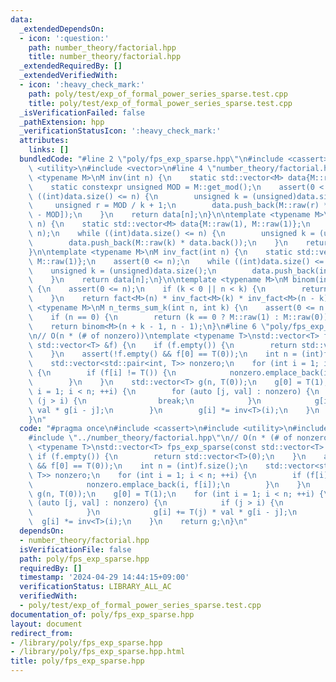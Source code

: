 ```yaml
---
data:
  _extendedDependsOn:
  - icon: ':question:'
    path: number_theory/factorial.hpp
    title: number_theory/factorial.hpp
  _extendedRequiredBy: []
  _extendedVerifiedWith:
  - icon: ':heavy_check_mark:'
    path: poly/test/exp_of_formal_power_series_sparse.test.cpp
    title: poly/test/exp_of_formal_power_series_sparse.test.cpp
  _isVerificationFailed: false
  _pathExtension: hpp
  _verificationStatusIcon: ':heavy_check_mark:'
  attributes:
    links: []
  bundledCode: "#line 2 \"poly/fps_exp_sparse.hpp\"\n#include <cassert>\n#include\
    \ <utility>\n#include <vector>\n#line 4 \"number_theory/factorial.hpp\"\n\ntemplate\
    \ <typename M>\nM inv(int n) {\n    static std::vector<M> data{M::raw(0), M::raw(1)};\n\
    \    static constexpr unsigned MOD = M::get_mod();\n    assert(0 < n);\n    while\
    \ ((int)data.size() <= n) {\n        unsigned k = (unsigned)data.size();\n   \
    \     unsigned r = MOD / k + 1;\n        data.push_back(M::raw(r) * data[k * r\
    \ - MOD]);\n    }\n    return data[n];\n}\n\ntemplate <typename M>\nM fact(int\
    \ n) {\n    static std::vector<M> data{M::raw(1), M::raw(1)};\n    assert(0 <=\
    \ n);\n    while ((int)data.size() <= n) {\n        unsigned k = (unsigned)data.size();\n\
    \        data.push_back(M::raw(k) * data.back());\n    }\n    return data[n];\n\
    }\n\ntemplate <typename M>\nM inv_fact(int n) {\n    static std::vector<M> data{M::raw(1),\
    \ M::raw(1)};\n    assert(0 <= n);\n    while ((int)data.size() <= n) {\n    \
    \    unsigned k = (unsigned)data.size();\n        data.push_back(inv<M>(k) * data.back());\n\
    \    }\n    return data[n];\n}\n\ntemplate <typename M>\nM binom(int n, int k)\
    \ {\n    assert(0 <= n);\n    if (k < 0 || n < k) {\n        return M::raw(0);\n\
    \    }\n    return fact<M>(n) * inv_fact<M>(k) * inv_fact<M>(n - k);\n}\n\ntemplate\
    \ <typename M>\nM n_terms_sum_k(int n, int k) {\n    assert(0 <= n && 0 <= k);\n\
    \    if (n == 0) {\n        return (k == 0 ? M::raw(1) : M::raw(0));\n    }\n\
    \    return binom<M>(n + k - 1, n - 1);\n}\n#line 6 \"poly/fps_exp_sparse.hpp\"\
    \n// O(n * (# of nonzero))\ntemplate <typename T>\nstd::vector<T> fps_exp_sparse(const\
    \ std::vector<T> &f) {\n    if (f.empty()) {\n        return std::vector<T>(0);\n\
    \    }\n    assert(!f.empty() && f[0] == T(0));\n    int n = (int)f.size();\n\
    \    std::vector<std::pair<int, T>> nonzero;\n    for (int i = 1; i < n; ++i)\
    \ {\n        if (f[i] != T()) {\n            nonzero.emplace_back(i, f[i]);\n\
    \        }\n    }\n    std::vector<T> g(n, T(0));\n    g[0] = T(1);\n    for (int\
    \ i = 1; i < n; ++i) {\n        for (auto [j, val] : nonzero) {\n            if\
    \ (j > i) {\n                break;\n            }\n            g[i] += T(j) *\
    \ val * g[i - j];\n        }\n        g[i] *= inv<T>(i);\n    }\n    return g;\n\
    }\n"
  code: "#pragma once\n#include <cassert>\n#include <utility>\n#include <vector>\n\
    #include \"../number_theory/factorial.hpp\"\n// O(n * (# of nonzero))\ntemplate\
    \ <typename T>\nstd::vector<T> fps_exp_sparse(const std::vector<T> &f) {\n   \
    \ if (f.empty()) {\n        return std::vector<T>(0);\n    }\n    assert(!f.empty()\
    \ && f[0] == T(0));\n    int n = (int)f.size();\n    std::vector<std::pair<int,\
    \ T>> nonzero;\n    for (int i = 1; i < n; ++i) {\n        if (f[i] != T()) {\n\
    \            nonzero.emplace_back(i, f[i]);\n        }\n    }\n    std::vector<T>\
    \ g(n, T(0));\n    g[0] = T(1);\n    for (int i = 1; i < n; ++i) {\n        for\
    \ (auto [j, val] : nonzero) {\n            if (j > i) {\n                break;\n\
    \            }\n            g[i] += T(j) * val * g[i - j];\n        }\n      \
    \  g[i] *= inv<T>(i);\n    }\n    return g;\n}\n"
  dependsOn:
  - number_theory/factorial.hpp
  isVerificationFile: false
  path: poly/fps_exp_sparse.hpp
  requiredBy: []
  timestamp: '2024-04-29 14:44:15+09:00'
  verificationStatus: LIBRARY_ALL_AC
  verifiedWith:
  - poly/test/exp_of_formal_power_series_sparse.test.cpp
documentation_of: poly/fps_exp_sparse.hpp
layout: document
redirect_from:
- /library/poly/fps_exp_sparse.hpp
- /library/poly/fps_exp_sparse.hpp.html
title: poly/fps_exp_sparse.hpp
---
```

